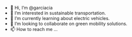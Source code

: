 - 👋 Hi, I’m @garciacia
- 👀 I’m interested in sustainable transportation.
- 🌱 I’m currently learning about electric vehicles.
- 💞️ I’m looking to collaborate on green mobility solutions.
- 📫 How to reach me ...

<!---
garciacia/garciacia is a ✨ special ✨ repository because its `README.md` (this file) appears on your GitHub profile.
You can click the Preview link to take a look at your changes.
--->
